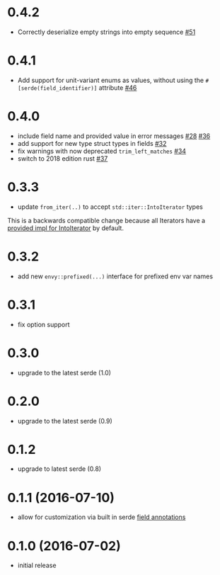 # 0.4.2

* Correctly deserialize empty strings into empty sequence [#51](https://github.com/softprops/envy/pull/51)

# 0.4.1

* Add support for unit-variant enums as values, without using the `#[serde(field_identifier)]` attribute [#46](https://github.com/softprops/envy/pull/46)

# 0.4.0

* include field name and provided value in error messages [#28](https://github.com/softprops/envy/pull/28) [#36](https://github.com/softprops/envy/pull/36)
* add support for new type struct types in fields [#32](https://github.com/softprops/envy/pull/32)
* fix warnings with now deprecated `trim_left_matches` [#34](https://github.com/softprops/envy/pull/34)
* switch to 2018 edition rust [#37](https://github.com/softprops/envy/pull/37)

# 0.3.3

* update `from_iter(..)` to accept `std::iter::IntoIterator` types

This is a backwards compatible change because all Iterators have a [provided impl for IntoIterator](https://doc.rust-lang.org/src/core/iter/traits.rs.html#255-262) by default.

# 0.3.2

* add new `envy::prefixed(...)` interface for prefixed env var names

# 0.3.1

* fix option support

# 0.3.0

* upgrade to the latest serde (1.0)

# 0.2.0

* upgrade to the latest serde (0.9)

# 0.1.2

* upgrade to latest serde (0.8)

# 0.1.1 (2016-07-10)

* allow for customization via built in serde [field annotations](https://github.com/serde-rs/serde#annotations)

# 0.1.0 (2016-07-02)

* initial release
